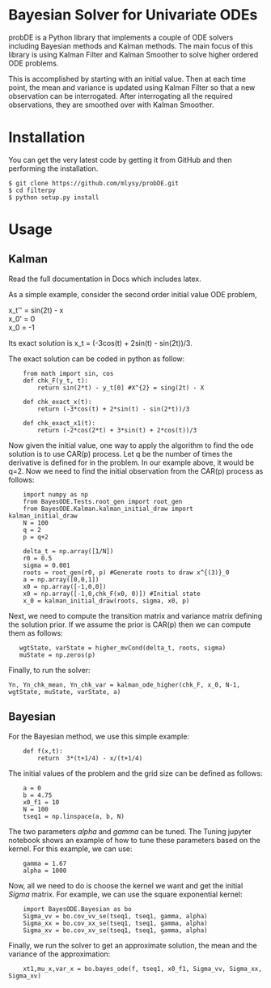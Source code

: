 Bayesian Solver for Univariate ODEs
===================================

probDE is a Python library that implements a couple of ODE solvers including
Bayesian methods and Kalman methods. The main focus of this library is using
Kalman Filter and Kalman Smoother to solve higher ordered ODE problems. 

This is accomplished by starting with an initial value. Then at each time 
point, the mean and variance is updated using Kalman Filter so that a new 
observation can be interrogated. After interrogating all the required
observations, they are smoothed over with Kalman Smoother.  

Installation
============

You can get the very latest code by getting it from GitHub and then performing
the installation.

    $ git clone https://github.com/mlysy/probDE.git
    $ cd filterpy
    $ python setup.py install

Usage
=====

Kalman
------

Read the full documentation in Docs which includes latex.

As a simple example, consider the second order initial value ODE problem,

x_t'' = sin(2t) - x<br/>
x_0' = 0 <br/>
x_0 = -1

Its exact solution is x_t = (-3cos(t) + 2sin(t) - sin(2t))/3.

The exact solution can be coded in python as follow:
```
    from math import sin, cos
    def chk_F(y_t, t):
        return sin(2*t) - y_t[0] #X^{2} = sing(2t) - X

    def chk_exact_x(t):
        return (-3*cos(t) + 2*sin(t) - sin(2*t))/3

    def chk_exact_x1(t):
        return (-2*cos(2*t) + 3*sin(t) + 2*cos(t))/3
```
Now given the initial value, one way to apply the algorithm to find the ode solution
is to use CAR(p) process. Let q be the number of times the derivative is defined for
in the problem. In our example above, it would be q=2. Now we need to find
the initial observation from the CAR(p) process as follows:
```    
    import numpy as np
    from BayesODE.Tests.root_gen import root_gen
    from BayesODE.Kalman.kalman_initial_draw import kalman_initial_draw
    N = 100
    q = 2
    p = q+2

    delta_t = np.array([1/N])
    r0 = 0.5
    sigma = 0.001
    roots = root_gen(r0, p) #Generate roots to draw x^{(3)}_0
    a = np.array([0,0,1])
    x0 = np.array([-1,0,0])
    x0 = np.array([-1,0,chk_F(x0, 0)]) #Initial state
    x_0 = kalman_initial_draw(roots, sigma, x0, p)
```
Next, we need to compute the transition matrix and variance matrix defining the
solution prior. If we assume the prior is CAR(p) then we can compute them as follows:
```
   wgtState, varState = higher_mvCond(delta_t, roots, sigma) 
   muState = np.zeros(p)
```
Finally, to run the solver:
```
Yn, Yn_chk_mean, Yn_chk_var = kalman_ode_higher(chk_F, x_0, N-1, wgtState, muState, varState, a)
```

Bayesian
--------

For the Bayesian method, we use this simple example:
```
    def f(x,t):
        return  3*(t+1/4) - x/(t+1/4)
```
The initial values of the problem and the grid size can be defined as follows:
```
    a = 0
    b = 4.75
    x0_f1 = 10
    N = 100
    tseq1 = np.linspace(a, b, N)
```
The two parameters *alpha* and *gamma* can be tuned. The Tuning jupyter notebook
shows an example of how to tune these parameters based on the kernel. For this example, we can use:
```
    gamma = 1.67
    alpha = 1000
```
Now, all we need to do is choose the kernel we want and get the initial *Sigma* matrix. For 
example, we can use the square exponential kernel:
```
    import BayesODE.Bayesian as bo
    Sigma_vv = bo.cov_vv_se(tseq1, tseq1, gamma, alpha)
    Sigma_xx = bo.cov_xx_se(tseq1, tseq1, gamma, alpha)
    Sigma_xv = bo.cov_xv_se(tseq1, tseq1, gamma, alpha)
```
Finally, we run the solver to get an approximate solution, the mean and the variance of the approximation:
```
    xt1,mu_x,var_x = bo.bayes_ode(f, tseq1, x0_f1, Sigma_vv, Sigma_xx, Sigma_xv)
```
